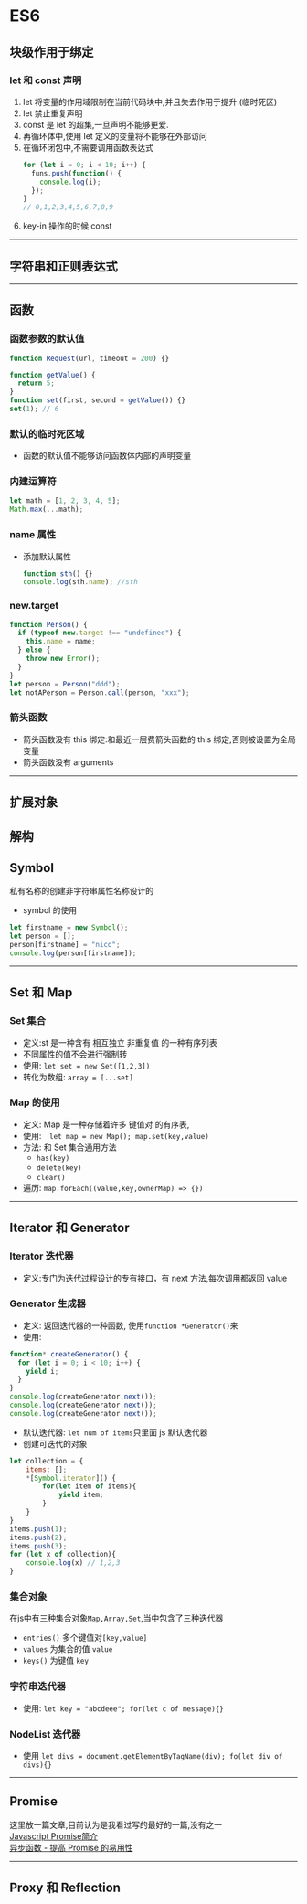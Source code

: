# ES6

## 块级作用于绑定

### let 和 const 声明

1. let 将变量的作用域限制在当前代码块中,并且失去作用于提升.(临时死区)
1. let 禁止重复声明
1. const 是 let 的超集,一旦声明不能够更爱.
1. 再循环体中,使用 let 定义的变量将不能够在外部访问
1. 在循环闭包中,不需要调用函数表达式
   ```js
   for (let i = 0; i < 10; i++) {
     funs.push(function() {
       console.log(i);
     });
   }
   // 0,1,2,3,4,5,6,7,8,9
   ```
1. key-in 操作的时候 const

---

## 字符串和正则表达式

---

## 函数

### 函数参数的默认值

```js
function Request(url, timeout = 200) {}
```

```js
function getValue() {
  return 5;
}
function set(first, second = getValue()) {}
set(1); // 6
```

### 默认的临时死区域

- 函数的默认值不能够访问函数体内部的声明变量

### 内建运算符

```js
let math = [1, 2, 3, 4, 5];
Math.max(...math);
```

### name 属性

- 添加默认属性
  ```js
  function sth() {}
  console.log(sth.name); //sth
  ```

### new.target

```js
function Person() {
  if (typeof new.target !== "undefined") {
    this.name = name;
  } else {
    throw new Error();
  }
}
let person = Person("ddd");
let notAPerson = Person.call(person, "xxx");
```

### 箭头函数

- 箭头函数没有 this 绑定:和最近一层费箭头函数的 this 绑定,否则被设置为全局变量
- 箭头函数没有 arguments

---

## 扩展对象

## 解构

## Symbol

私有名称的创建非字符串属性名称设计的

- symbol 的使用

```js
let firstname = new Symbol();
let person = [];
person[firstname] = "nico";
console.log(person[firstname]);
```

---

## Set 和 Map

### Set 集合

- 定义:st 是一种含有 相互独立 非重复值 的一种有序列表
- 不同属性的值不会进行强制转
- 使用: `let set = new Set([1,2,3])`
- 转化为数组: `array = [...set]`

### Map 的使用

- 定义: Map 是一种存储着许多 键值对 的有序表,
- 使用:　`let map = new Map(); map.set(key,value)`
- 方法: 和 Set 集合通用方法
  - `has(key)`
  - `delete(key)`
  - `clear()`
- 遍历: `map.forEach((value,key,ownerMap) => {})`

---

## Iterator 和 Generator

### Iterator 迭代器

- 定义:专门为迭代过程设计的专有接口，有 next 方法,每次调用都返回 value

### Generator 生成器

- 定义: 返回迭代器的一种函数, 使用`function *Generator()`来
- 使用:

```js
function* createGenerator() {
  for (let i = 0; i < 10; i++) {
    yield i;
  }
}
console.log(createGenerator.next());
console.log(createGenerator.next());
console.log(createGenerator.next());
```

- 默认迭代器: `let num of items`只里面 js 默认迭代器
- 创建可迭代的对象

```js
let collection = {
    items: [];
    *[Symbol.iterator]() {
        for(let item of items){
            yield item;
        }
    }
}
items.push(1);
items.push(2);
items.push(3);
for (let x of collection){
    console.log(x) // 1,2,3
}
```
### 集合对象
在js中有三种集合对象`Map,Array,Set`,当中包含了三种迭代器
- `entries()` 多个键值对`[key,value]`
- `values` 为集合的值 `value`
- `keys()` 为键值 `key`

### 字符串迭代器
- 使用: `let key = "abcdeee"; for(let c of message){}`

### NodeList 迭代器
- 使用 `let divs = document.getElementByTagName(div); fo(let div of divs){}`
---


## Promise

这里放一篇文章,目前认为是我看过写的最好的一篇,没有之一  
[Javascript Promise简介](https://developers.google.com/web/fundamentals/primers/promises?hl=zh-cn)  
[异步函数 - 提高 Promise 的易用性](https://developers.google.com/web/fundamentals/primers/async-functions?hl=zh-cn)

---

## Proxy 和 Reflection
